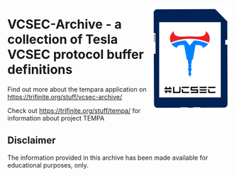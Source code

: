 <a href="https://trifinite.org/stuff/vcsec-archive/" target="_blank"><img align="right" src="/images/vcsec_archive_logo.png"/></a>

# VCSEC-Archive - a collection of Tesla VCSEC protocol buffer definitions

Find out more about the tempara application on https://trifinite.org/stuff/vcsec-archive/ 

Check out https://trifinite.org/stuff/tempa/ for information about project TEMPA

## Disclaimer
The information provided in this archive has been made available for educational purposes, only.
